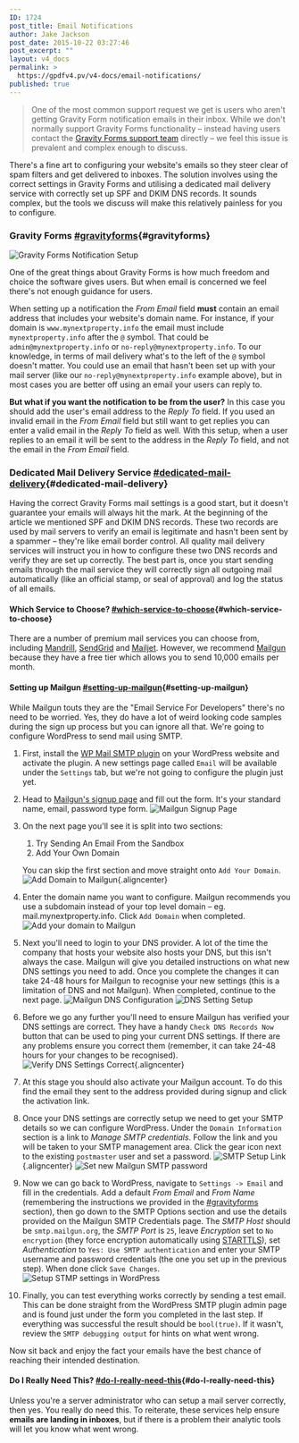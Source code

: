 ```yaml
---
ID: 1724
post_title: Email Notifications
author: Jake Jackson
post_date: 2015-10-22 03:27:46
post_excerpt: ""
layout: v4_docs
permalink: >
  https://gpdfv4.pv/v4-docs/email-notifications/
published: true
---
```

> One of the most common support request we get is users who aren't getting Gravity Form notification emails in their inbox. While we don't normally support Gravity Forms functionality – instead having users contact the [Gravity Forms support team](https://www.gravityhelp.com/support/) directly – we feel this issue is prevalent and complex enough to discuss. 

There's a fine art to configuring your website's emails so they steer clear of spam filters and get delivered to inboxes. The solution involves using the correct settings in Gravity Forms and utilising a dedicated mail delivery service with correctly set up SPF and DKIM DNS records. It sounds complex, but the tools we discuss will make this relatively painless for you to configure. 

### Gravity Forms [#gravityforms](#gravityforms){#gravityforms}

![Gravity Forms Notification Setup](https://gpdfv4.pv/app/uploads/2015/10/gravityforms.png)

One of the great things about Gravity Forms is how much freedom and choice the software gives users. But when email is concerned we feel there's not enough guidance for users. 

When setting up a notification the *From Email* field **must** contain an email address that includes your website's domain name. For instance, if your domain is `www.mynextproperty.info` the email must include `mynextproperty.info` after the `@` symbol. That could be `admin@mynextproperty.info` or `no-reply@mynextproperty.info`. To our knowledge, in terms of mail delivery what's to the left of the `@` symbol doesn't matter. You could use an email that hasn't been set up with your mail server (like our `no-reply@mynextproperty.info` example above), but in most cases you are better off using an email your users can reply to. 

**But what if you want the notification to be from the user?** In this case you should add the user's email address to the *Reply To* field. If you used an invalid email in the *From Email* field but still want to get replies you can enter a valid email in the *Reply To* field as well. With this setup, when a user replies to an email it will be sent to the address in the *Reply To* field, and not the email in the *From Email* field. 

### Dedicated Mail Delivery Service [#dedicated-mail-delivery](#dedicated-mail-delivery){#dedicated-mail-delivery}

Having the correct Gravity Forms mail settings is a good start, but it doesn't guarantee your emails will always hit the mark. At the beginning of the article we mentioned SPF and DKIM DNS records. These two records are used by mail servers to verify an email is legitimate and hasn't been sent by a spammer – they're like email border control. All quality mail delivery services will instruct you in how to configure these two DNS records and verify they are set up correctly. The best part is, once you start sending emails through the mail service they will correctly sign all outgoing mail automatically (like an official stamp, or seal of approval) and log the status of all emails.

#### Which Service to Choose? [#which-service-to-choose](#which-service-to-choose){#which-service-to-choose}

There are a number of premium mail services you can choose from, including [Mandrill](http://mandrill.com/), [SendGrid](https://sendgrid.com/) and [Mailjet](https://www.mailjet.com/). However, we recommend [Mailgun](http://www.mailgun.com/) because they have a free tier which allows you to send 10,000 emails per month. 

#### Setting up Mailgun [#setting-up-mailgun](#setting-up-mailgun){#setting-up-mailgun}

While Mailgun touts they are the "Email Service For Developers" there's no need to be worried. Yes, they do have a lot of weird looking code samples during the sign up process but you can ignore all that. We're going to configure WordPress to send mail using SMTP. 

1. First, install the [WP Mail SMTP plugin](https://wordpress.org/plugins/wp-mail-smtp/) on your WordPress website and activate the plugin. A new settings page called `Email` will be available under the `Settings` tab, but we're not going to configure the plugin just yet. 
1. Head to [Mailgun's signup page](https://mailgun.com/signup) and fill out the form. It's your standard name, email, password type form. 
   ![Mailgun Signup Page](https://gpdfv4.pv/app/uploads/2015/10/initial-signup.png)
   
1. On the next page you'll see it is split into two sections: 
     1. Try Sending An Email From the Sandbox
     1. Add Your Own Domain

   You can skip the first section and move straight onto `Add Your Domain`.
   ![Add Domain to Mailgun](https://gpdfv4.pv/app/uploads/2015/10/add-domain.png){.aligncenter}

1. Enter the domain name you want to configure. Mailgun recommends you use a subdomain instead of your top level domain – eg. mail.mynextproperty.info. Click `Add Domain` when completed.
   ![Add your domain to Mailgun](https://gpdfv4.pv/app/uploads/2015/10/enter-domain.png)

1. Next you'll need to login to your DNS provider. A lot of the time the company that hosts your website also hosts your DNS, but this isn't always the case. Mailgun will give you detailed instructions on what new DNS settings you need to add. Once you complete the changes it can take 24-48 hours for Mailgun to recognise your new settings (this is a limitation of DNS and not Mailgun). When completed, continue to the next page.
   ![Mailgun DNS Configuration](https://gpdfv4.pv/app/uploads/2015/10/dns-config.png)
   ![DNS Setting Setup](https://gpdfv4.pv/app/uploads/2015/10/dns-config-2.png)

1. Before we go any further you'll need to ensure Mailgun has verified your DNS settings are correct. They have a handy `Check DNS Records Now` button that can be used to ping your current DNS settings. If there are any problems ensure you correct them (remember, it can take 24-48 hours for your changes to be recognised). 
   ![Verify DNS Settings Correct](https://gpdfv4.pv/app/uploads/2015/10/dns-verification.png){.aligncenter}

1. At this stage you should also activate your Mailgun account. To do this find the email they sent to the address provided during signup and click the activation link. 
1. Once your DNS settings are correctly setup we need to get your SMTP details so we can configure WordPress. Under the `Domain Information` section is a link to *Manage SMTP credentials*. Follow the link and you will be taken to your SMTP management area. Click the gear icon next to the existing `postmaster` user and set a password. 
   ![SMTP Setup Link](https://gpdfv4.pv/app/uploads/2015/10/manage-credentials.png){.aligncenter}
   ![Set new Mailgun SMTP password](https://gpdfv4.pv/app/uploads/2015/10/set-smtp-password.png)

1. Now we can go back to WordPress, navigate to `Settings -> Email` and fill in the credentials. Add a default *From Email* and *From Name* (remembering the instructions we provided in the [#gravityforms](#gravityforms) section), then go down to the SMTP Options section and use the details provided on the Mailgun SMTP Credentials page. The *SMTP Host* should be `smtp.mailgun.org`, the *SMTP Port* is `25`, leave *Encryption* set to `No encryption` (they force encryption automatically using [STARTTLS](https://en.wikipedia.org/wiki/STARTTLS)), set *Authentication* to `Yes: Use SMTP authentication` and enter your SMTP username and password credentials (the one you set up in the previous step). When done click `Save Changes`.
   ![Setup STMP settings in WordPress](https://gpdfv4.pv/app/uploads/2015/10/smtp-settings.png)

1. Finally, you can test everything works correctly by sending a test email. This can be done straight from the WordPress SMTP plugin admin page and is found just under the form you completed in the last step. If everything was successful the result should be `bool(true)`. If it wasn't, review the `SMTP debugging output` for hints on what went wrong.

Now sit back and enjoy the fact your emails have the best chance of reaching their intended destination.

#### Do I Really Need This? [#do-I-really-need-this](#do-I-really-need-this){#do-I-really-need-this}

Unless you're a server administrator who can setup a mail server correctly, then yes. You really do need this. To reiterate, these services help ensure **emails are landing in inboxes**, but if there is a problem their analytic tools will let you know what went wrong.

